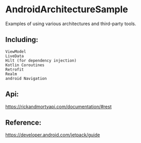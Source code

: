 # AndroidArchitectureSample

   Examples of using various architectures and third-party tools.

## Including:   
    ViewModel
    LiveData
    Hilt (for dependency injection)
    Kotlin Coroutines
    Retrofit
    Realm
    android Navigation

## Api:   
 https://rickandmortyapi.com/documentation/#rest


## Reference:   
 https://developer.android.com/jetpack/guide
 

